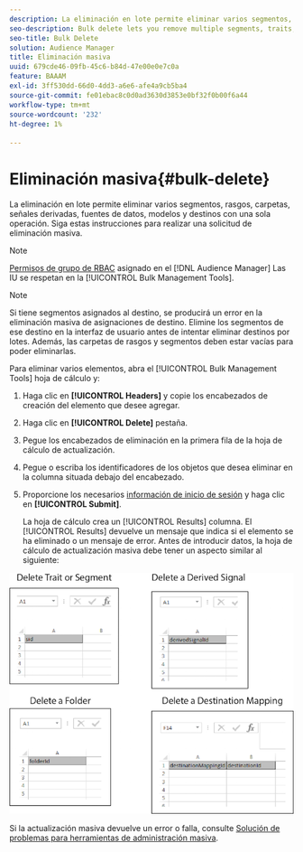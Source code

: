```yaml
---
description: La eliminación en lote permite eliminar varios segmentos, rasgos, carpetas, señales derivadas, fuentes de datos, modelos y destinos con una sola operación. Siga estas instrucciones para realizar una solicitud de eliminación masiva.
seo-description: Bulk delete lets you remove multiple segments, traits, folders, derived signals, data sources, models, and destinations with a single operation. Follow these instructions to make a bulk delete request.
seo-title: Bulk Delete
solution: Audience Manager
title: Eliminación masiva
uuid: 679cde46-09fb-45c6-b84d-47e00e0e7c0a
feature: BAAAM
exl-id: 3ff530dd-66d0-4dd3-a6e6-afe4a9cb5ba4
source-git-commit: fe01ebac8c0d0ad3630d3853e0bf32f0b00f6a44
workflow-type: tm+mt
source-wordcount: '232'
ht-degree: 1%

---
```


# Eliminación masiva{#bulk-delete}

La eliminación en lote permite eliminar varios segmentos, rasgos, carpetas, señales derivadas, fuentes de datos, modelos y destinos con una sola operación. Siga estas instrucciones para realizar una solicitud de eliminación masiva.

<!-- 

<p>t_bulk_delete.xml </p>

 -->

>[!NOTE]
>
>[Permisos de grupo de RBAC](../../features/administration/administration-overview.md) asignado en el [!DNL Audience Manager] Las IU se respetan en la [!UICONTROL Bulk Management Tools].

>[!NOTE]
>
>Si tiene segmentos asignados al destino, se producirá un error en la eliminación masiva de asignaciones de destino. Elimine los segmentos de ese destino en la interfaz de usuario antes de intentar eliminar destinos por lotes. Además, las carpetas de rasgos y segmentos deben estar vacías para poder eliminarlas.

Para eliminar varios elementos, abra el [!UICONTROL Bulk Management Tools] hoja de cálculo y:

1. Haga clic en **[!UICONTROL Headers]** y copie los encabezados de creación del elemento que desee agregar.
2. Haga clic en **[!UICONTROL Delete]** pestaña.
3. Pegue los encabezados de eliminación en la primera fila de la hoja de cálculo de actualización.
4. Pegue o escriba los identificadores de los objetos que desea eliminar en la columna situada debajo del encabezado.
5. Proporcione los necesarios [información de inicio de sesión](../../reference/bulk-management-tools/bulk-management-intro.md#auth-reqs) y haga clic en **[!UICONTROL Submit]**.

   La hoja de cálculo crea un [!UICONTROL Results] columna. El [!UICONTROL Results] devuelve un mensaje que indica si el elemento se ha eliminado o un mensaje de error.
Antes de introducir datos, la hoja de cálculo de actualización masiva debe tener un aspecto similar al siguiente:

![](assets/delete.png)

Si la actualización masiva devuelve un error o falla, consulte [Solución de problemas para herramientas de administración masiva](../../reference/bulk-management-tools/bulk-troubleshooting.md).

